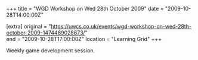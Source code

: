 +++
title = "WGD Workshop on Wed 28th October 2009"
date = "2009-10-28T14:00:00Z"

[extra]
original = "https://uwcs.co.uk/events/wgd-workshop-on-wed-28th-october-2009-1474489028873/"    
end = "2009-10-28T17:00:00Z"
location = "Learning Grid"
+++

Weekly game development session.


